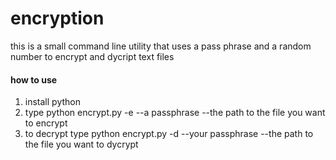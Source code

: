 # encryption
this is a small command line utility that uses a pass phrase and a random number to encrypt and dycript text files
#### how to use
1. install python
2. type python encrypt.py -e --a passphrase --the path to the file you want to encrypt
3. to decrypt type python encrypt.py  -d --your passphrase --the path to the file you want to dycrypt
